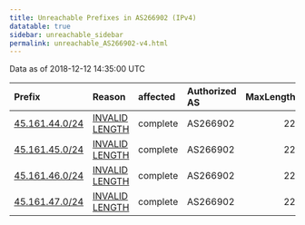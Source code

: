 ```yaml
---
title: Unreachable Prefixes in AS266902 (IPv4)
datatable: true
sidebar: unreachable_sidebar
permalink: unreachable_AS266902-v4.html
---
```


Data as of 2018-12-12 14:35:00 UTC


<div class="datatable-begin"></div>

| Prefix                                                 | Reason                                                                                                    | affected   | Authorized AS   |   MaxLength | Anchor                                         |   unreachable /24s |
|:-------------------------------------------------------|:----------------------------------------------------------------------------------------------------------|:-----------|:----------------|------------:|:-----------------------------------------------|-------------------:|
| [45.161.44.0/24](https://stat.ripe.net/45.161.44.0/24) | [INVALID LENGTH](https://rpki-validator.ripe.net/announcement-preview?asn=AS266902&prefix=45.161.44.0/24) | complete   | AS266902        |          22 | [LACNIC](unreachable_LACNIC_RPKI_Root-v4.html) |                  1 |
| [45.161.45.0/24](https://stat.ripe.net/45.161.45.0/24) | [INVALID LENGTH](https://rpki-validator.ripe.net/announcement-preview?asn=AS266902&prefix=45.161.45.0/24) | complete   | AS266902        |          22 | [LACNIC](unreachable_LACNIC_RPKI_Root-v4.html) |                  1 |
| [45.161.46.0/24](https://stat.ripe.net/45.161.46.0/24) | [INVALID LENGTH](https://rpki-validator.ripe.net/announcement-preview?asn=AS266902&prefix=45.161.46.0/24) | complete   | AS266902        |          22 | [LACNIC](unreachable_LACNIC_RPKI_Root-v4.html) |                  1 |
| [45.161.47.0/24](https://stat.ripe.net/45.161.47.0/24) | [INVALID LENGTH](https://rpki-validator.ripe.net/announcement-preview?asn=AS266902&prefix=45.161.47.0/24) | complete   | AS266902        |          22 | [LACNIC](unreachable_LACNIC_RPKI_Root-v4.html) |                  1 |

<div class="datatable-end"></div>